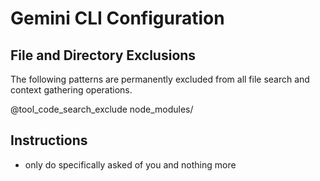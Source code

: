 # Gemini CLI Configuration

## File and Directory Exclusions

The following patterns are permanently excluded from all file search and context gathering operations.

@tool_code_search_exclude
node_modules/

## Instructions

- only do specifically asked of you and nothing more